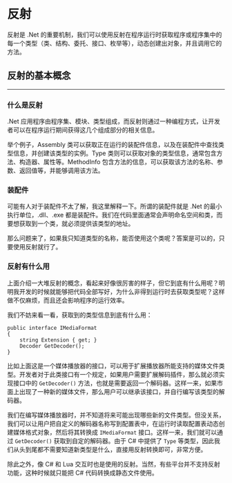 # 反射

反射是 .Net 的重要机制，我们可以使用反射在程序运行时获取程序或程序集中的每一个类型（类、结构、委托、接口、枚举等），动态创建出对象，并且调用它的方法。

## 反射的基本概念

---

### 什么是反射

.Net 应用程序由程序集、模块、类型组成，而反射则通过一种编程方式，让开发者可以在程序运行期间获得这几个组成部分的相关信息。

举个例子，Assembly 类可以获取正在运行的装配件信息，以及在装配件中查找类型信息，并创建该类型的实例。Type 类则可以获取对象的类型信息，通常包含方法、构造器、属性等。MethodInfo 包含方法的信息，可以获取该方法的名称、参数、返回值等，并能够调用该方法。

### 装配件

可能有人对于装配件不太了解，我这里解释一下。所谓的装配件就是 .Net 的最小执行单位，.dll、.exe 都是装配件。我们在代码里面通常会声明命名空间和类，而要想获取到一个类，就必须提供该类型的地址。

那么问题来了，如果我只知道类型的名称，能否使用这个类呢？答案是可以的，只要使用反射就行了。

### 反射有什么用

上面介绍一大堆反射的概念，看起来好像很厉害的样子，但它到底有什么用呢？明明我开发的时候就能够把代码全部写好，为什么非得到运行时去获取类型呢？这样做不仅麻烦，而且还会影响程序的运行效率。

我们不妨来看一看，获取到的类型信息到底有什么用：

```
public interface IMediaFormat
{
    string Extension { get; }
    Decoder GetDecoder();
}
```

比如上面这是一个媒体播放器的接口，可以用于扩展播放器所能支持的媒体文件类型。开发者对于此类接口有一个规定，如果用户需要扩展解码插件，那么就必须实现接口中的 `GetDecoder()` 方法，也就是需要返回一个解码器。这样一来，如果市面上出现了一种新的媒体文件，那么用户可以继承该接口，并自行编写该类型的解码器。

我们在编写媒体播放器时，并不知道将来可能出现哪些新的文件类型。但没关系，我们可以让用户把自定义的解码器名称写到配置表中，在运行时读取配置表动态创建媒体格式对象，然后将其转换成 `IMediaFormat` 接口。这样一来，我们就可以通过 `GetDecoder()` 获取到自定的解码器。由于 C# 中提供了 `Type` 等类型，因此我们从头到尾都不需要知道新类型是什么，直接用反射转换即可，非常方便。

除此之外，像 C# 和 Lua 交互时也是使用的反射。当然，有些平台并不支持反射功能，这种时候就只能把 C# 代码转换成静态文件使用。